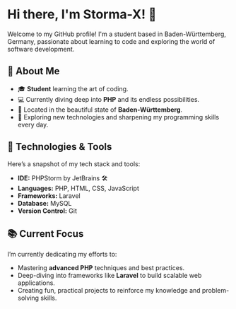 # Hi there, I'm Storma-X! 👋

Welcome to my GitHub profile! I'm a student based in Baden-Württemberg, Germany, passionate about learning to code and exploring the world of software development.

## 🌟 About Me

- 🎓 **Student** learning the art of coding.
- 💻 Currently diving deep into **PHP** and its endless possibilities.
- 🏡 Located in the beautiful state of **Baden-Württemberg**.
- 🚀 Exploring new technologies and sharpening my programming skills every day.

## 🔧 Technologies & Tools

Here’s a snapshot of my tech stack and tools:

- **IDE:** PHPStorm by JetBrains 🛠️
- **Languages:** PHP, HTML, CSS, JavaScript
- **Frameworks:** Laravel
- **Database:** MySQL
- **Version Control:** Git

## 📚 Current Focus

I’m currently dedicating my efforts to:

- Mastering **advanced PHP** techniques and best practices.
- Deep-diving into frameworks like **Laravel** to build scalable web applications.
- Creating fun, practical projects to reinforce my knowledge and problem-solving skills.

